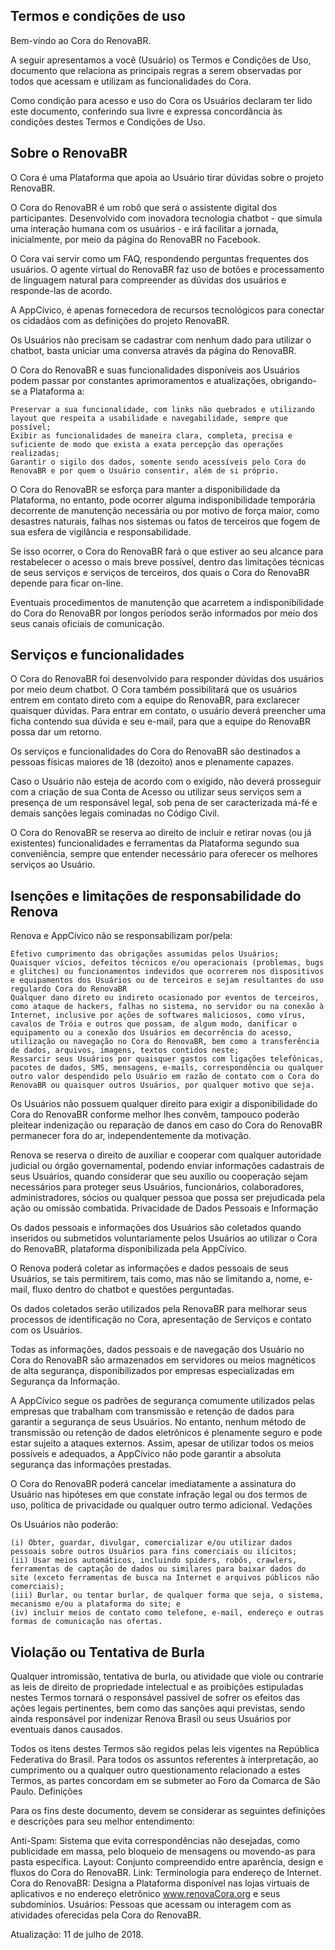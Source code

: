 ## Termos e condições de uso

Bem-vindo ao Cora do RenovaBR.

A seguir apresentamos a você (Usuário) os Termos e Condições de Uso, documento que relaciona as principais regras a serem observadas por todos que acessam e utilizam as funcionalidades do Cora.

Como condição para acesso e uso do Cora os Usuários declaram ter lido este documento, conferindo sua livre e expressa concordância às condições destes Termos e Condições de Uso.

## Sobre o RenovaBR

O Cora é uma Plataforma que apoia ao Usuário tirar dúvidas sobre o projeto RenovaBR.

O Cora do RenovaBR é um robô que será o assistente digital dos participantes. Desenvolvido com inovadora tecnologia chatbot - que simula uma interação humana com os usuários - e irá facilitar a jornada, inicialmente, por meio da página do RenovaBR no Facebook.

O Cora vai servir como um FAQ, respondendo perguntas frequentes dos usuários. O agente virtual do RenovaBR faz uso de botões e processamento de linguagem natural para compreender as dúvidas dos usuários e responde-las de acordo.

A AppCívico, é apenas fornecedora de recursos tecnológicos para conectar os cidadãos com as definições do projeto RenovaBR.

Os Usuários não precisam se cadastrar com nenhum dado para utilizar o chatbot, basta uniciar uma conversa através da página do RenovaBR.

O Cora do RenovaBR e suas funcionalidades disponíveis aos Usuários podem passar por constantes aprimoramentos e atualizações, obrigando-se a Plataforma a:

    Preservar a sua funcionalidade, com links não quebrados e utilizando layout que respeita a usabilidade e navegabilidade, sempre que possível;
    Exibir as funcionalidades de maneira clara, completa, precisa e suficiente de modo que exista a exata percepção das operações realizadas;
    Garantir o sigilo dos dados, somente sendo acessíveis pelo Cora do RenovaBR e por quem o Usuário consentir, além de si próprio.

O Cora do RenovaBR se esforça para manter a disponibilidade da Plataforma, no entanto, pode ocorrer alguma indisponibilidade temporária decorrente de manutenção necessária ou por motivo de força maior, como desastres naturais, falhas nos sistemas ou fatos de terceiros que fogem de sua esfera de vigilância e responsabilidade.

Se isso ocorrer, o Cora do RenovaBR fará o que estiver ao seu alcance para restabelecer o acesso o mais breve possível, dentro das limitações técnicas de seus serviços e serviços de terceiros, dos quais o Cora do RenovaBR depende para ficar on-line.

Eventuais procedimentos de manutenção que acarretem a indisponibilidade do Cora do RenovaBR por longos períodos serão informados por meio dos seus canais oficiais de comunicação.

## Serviços e funcionalidades

O Cora do RenovaBR foi desenvolvido para responder dúvidas dos usuários por meio deum chatbot. O Cora também possibilitará que os usuários entrem em contato direto com a equipe do RenovaBR, para exclarecer quaisquer dúvidas. Para entrar em contato, o usuário deverá preencher uma ficha contendo sua dúvida e seu e-mail, para que a equipe do RenovaBR possa dar um retorno. 

Os serviços e funcionalidades do Cora do RenovaBR são destinados a pessoas físicas maiores de 18 (dezoito) anos e plenamente capazes.

Caso o Usuário não esteja de acordo com o exigido, não deverá prosseguir com a criação de sua Conta de Acesso ou utilizar seus serviços sem a presença de um responsável legal, sob pena de ser caracterizada má-fé e demais sanções legais cominadas no Código Civil.

O Cora do RenovaBR se reserva ao direito de incluir e retirar novas (ou já existentes) funcionalidades e ferramentas da Plataforma segundo sua conveniência, sempre que entender necessário para oferecer os melhores serviços ao Usuário.

## Isenções e limitações de responsabilidade do Renova

Renova e AppCívico não se responsabilizam por/pela:

    Efetivo cumprimento das obrigações assumidas pelos Usuários;
    Quaisquer vícios, defeitos técnicos e/ou operacionais (problemas, bugs e glitches) ou funcionamentos indevidos que ocorrerem nos dispositivos e equipamentos dos Usuários ou de terceiros e sejam resultantes do uso regulardo Cora do RenovaBR
    Qualquer dano direto ou indireto ocasionado por eventos de terceiros, como ataque de hackers, falhas no sistema, no servidor ou na conexão à Internet, inclusive por ações de softwares maliciosos, como vírus, cavalos de Tróia e outros que possam, de algum modo, danificar o equipamento ou a conexão dos Usuários em decorrência do acesso, utilização ou navegação no Cora do RenovaBR, bem como a transferência de dados, arquivos, imagens, textos contidos neste;
    Ressarcir seus Usuários por quaisquer gastos com ligações telefônicas, pacotes de dados, SMS, mensagens, e-mails, correspondência ou qualquer outro valor despendido pelo Usuário em razão de contato com o Cora do RenovaBR ou quaisquer outros Usuários, por qualquer motivo que seja.

Os Usuários não possuem qualquer direito para exigir a disponibilidade do Cora do RenovaBR conforme melhor lhes convêm, tampouco poderão pleitear indenização ou reparação de danos em caso do Cora do RenovaBR permanecer fora do ar, independentemente da motivação.

Renova se reserva o direito de auxiliar e cooperar com qualquer autoridade judicial ou órgão governamental, podendo enviar informações cadastrais de seus Usuários, quando considerar que seu auxílio ou cooperação sejam necessários para proteger seus Usuários, funcionários, colaboradores, administradores, sócios ou qualquer pessoa que possa ser prejudicada pela ação ou omissão combatida.
Privacidade de Dados Pessoais e Informação

Os dados pessoais e informações dos Usuários são coletados quando inseridos ou submetidos voluntariamente pelos Usuários ao utilizar o Cora do RenovaBR, plataforma disponibilizada pela AppCívico.

O Renova poderá coletar as informações e dados pessoais de seus Usuários, se tais permitirem, tais como, mas não se limitando a, nome, e-mail, fluxo dentro do chatbot e questões perguntadas.

Os dados coletados serão utilizados pela RenovaBR para melhorar seus processos de identificação no Cora, apresentação de Serviços e contato com os Usuários.

Todas as informações, dados pessoais e de navegação dos Usuário no Cora do RenovaBR são armazenados em servidores ou meios magnéticos de alta segurança, disponibilizados por empresas especializadas em Segurança da Informação.

A AppCívico segue os padrões de segurança comumente utilizados pelas empresas que trabalham com transmissão e retenção de dados para garantir a segurança de seus Usuários. No entanto, nenhum método de transmissão ou retenção de dados eletrônicos é plenamente seguro e pode estar sujeito a ataques externos. Assim, apesar de utilizar todos os meios possíveis e adequados, a AppCívico não pode garantir a absoluta segurança das informações prestadas.

O Cora do RenovaBR poderá cancelar imediatamente a assinatura do Usuário nas hipóteses em que constate infração legal ou dos termos de uso, política de privacidade ou qualquer outro termo adicional.
Vedações

Os Usuários não poderão:

    (i) Obter, guardar, divulgar, comercializar e/ou utilizar dados pessoais sobre outros Usuários para fins comerciais ou ilícitos;
    (ii) Usar meios automáticos, incluindo spiders, robôs, crawlers, ferramentas de captação de dados ou similares para baixar dados do site (exceto ferramentas de busca na Internet e arquivos públicos não comerciais);
    (iii) Burlar, ou tentar burlar, de qualquer forma que seja, o sistema, mecanismo e/ou a plataforma do site; e
    (iv) incluir meios de contato como telefone, e-mail, endereço e outras formas de comunicação nas ofertas.

## Violação ou Tentativa de Burla

Qualquer intromissão, tentativa de burla, ou atividade que viole ou contrarie as leis de direito de propriedade intelectual e as proibições estipuladas nestes Termos tornará o responsável passível de sofrer os efeitos das ações legais pertinentes, bem como das sanções aqui previstas, sendo ainda responsável por indenizar Renova Brasil ou seus Usuários por eventuais danos causados.

Todos os itens destes Termos são regidos pelas leis vigentes na República Federativa do Brasil. Para todos os assuntos referentes à interpretação, ao cumprimento ou a qualquer outro questionamento relacionado a estes Termos, as partes concordam em se submeter ao Foro da Comarca de São Paulo.
Definições

Para os fins deste documento, devem se considerar as seguintes definições e descrições para seu melhor entendimento:

Anti-Spam:
    Sistema que evita correspondências não desejadas, como publicidade em massa, pelo bloqueio de mensagens ou movendo-as para pasta específica.
Layout:
    Conjunto compreendido entre aparência, design e fluxos do Cora do RenovaBR.
Link:
    Terminologia para endereço de Internet.
Cora do RenovaBR:
    Designa a Plataforma disponível nas lojas virtuais de aplicativos e no endereço eletrônico www.renovaCora.org e seus subdomínios.
Usuários:
    Pessoas que acessam ou interagem com as atividades oferecidas pela Cora do RenovaBR.

Atualização: 11 de julho de 2018.

